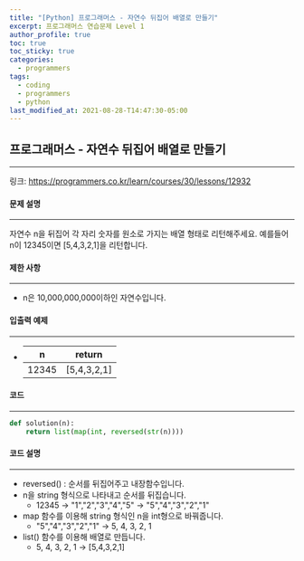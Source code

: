 ```yaml
---
title: "[Python] 프로그래머스 - 자연수 뒤집어 배열로 만들기"
excerpt: 프로그래머스 연습문제 Level 1
author_profile: true
toc: true
toc_sticky: true
categories: 
  - programmers
tags:
  - coding
  - programmers
  - python
last_modified_at: 2021-08-28-T14:47:30-05:00
---
```




## 프로그래머스 - 자연수 뒤집어 배열로 만들기

***

링크: <https://programmers.co.kr/learn/courses/30/lessons/12932>



#### 문제 설명

***

자연수 n을 뒤집어 각 자리 숫자를 원소로 가지는 배열 형태로 리턴해주세요. 예를들어 n이 12345이면 [5,4,3,2,1]을 리턴합니다.



#### 제한 사항

***

- n은 10,000,000,000이하인 자연수입니다.



#### 입출력 예제

***

- | n     | return      |
  | ----- | ----------- |
  | 12345 | [5,4,3,2,1] |



#### 코드

***

```python
def solution(n):
    return list(map(int, reversed(str(n))))
```



#### 코드 설명

***

- reversed() : 순서를 뒤집어주고 내장함수입니다.
- n을 string 형식으로 나타내고 순서를 뒤집습니다.
  - 12345 -> "1","2","3","4","5" -> "5","4","3","2","1"
- map 함수를 이용해 string 형식인 n을 int형으로 바꿔줍니다.
  -  "5","4","3","2","1" -> 5, 4, 3, 2, 1
- list() 함수를 이용해 배열로 만듭니다.
  - 5, 4, 3, 2, 1 -> [5,4,3,2,1]